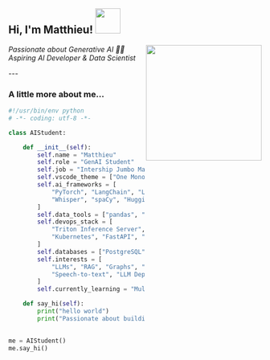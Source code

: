 <h2> Hi, I'm Matthieu! <img src="https://media2.giphy.com/media/v1.Y2lkPTc5MGI3NjExMTgxcnFra2ZrcWxoZzVna3prbnZ4dzVzcHUzMHh6d3AzMXFlNzFhbCZlcD12MV9pbnRlcm5hbF9naWZfYnlfaWQmY3Q9Zw/h0Cq1ClzO3UpupFPjP/giphy.gif" width="50"></h2>
<img align='right' src="https://media2.giphy.com/media/v1.Y2lkPTc5MGI3NjExc21kd2FncmF6ZjM5YXhjbXcyaGN2dnc2ZzAzbnphNmwxNGg4bDdidyZlcD12MV9pbnRlcm5hbF9naWZfYnlfaWQmY3Q9Zw/3og0IK5Wj4g10fwUAU/giphy.gif" width="230">
<p><em>Passionate about Generative AI 👨‍💻<br>
Aspiring AI Developer & Data Scientist
</em></p>
---

### A little more about me... 

```python
#!/usr/bin/env python
# -*- coding: utf-8 -*-

class AIStudent:

    def __init__(self):
        self.name = "Matthieu"
        self.role = "GenAI Student"
        self.job = "Intership Jumbo Mana"
        self.vscode_theme = ["One Monokai", "Night Owl"]
        self.ai_frameworks = [
            "PyTorch", "LangChain", "LlamaIndex", "YOLOv8",
            "Whisper", "spaCy", "Hugging Face", "scikit-learn"
        ]
        self.data_tools = ["pandas", "numpy", "matplotlib", "seaborn"]
        self.devops_stack = [
            "Triton Inference Server", "Docker",
            "Kubernetes", "FastAPI", "MLflow"
        ]
        self.databases = ["PostgreSQL", "Elasticsearch", "Qdrant", "Neo4j"]
        self.interests = [
            "LLMs", "RAG", "Graphs", "Multi-agent systems",
            "Speech-to-text", "LLM Deployment", "Fine-tuning"
        ]
        self.currently_learning = "Multi-agent AI systems"

    def say_hi(self):
        print("hello world")
        print("Passionate about building intelligent systems with modern AI tools.")
  

me = AIStudent()
me.say_hi()

